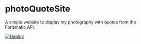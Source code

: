 # photoQuoteSite
A simple website to display my photography with quotes from the Forismatic API. 

<a href="https://heroku.com/deploy">
  <img src="https://www.herokucdn.com/deploy/button.svg" alt="Deploy">
</a>